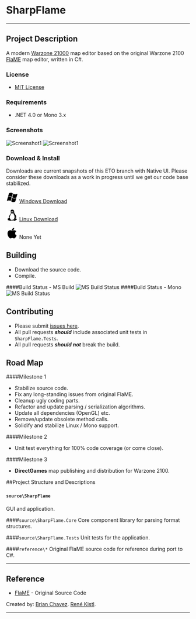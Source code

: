 SharpFlame
======================
----------------------

Project Description
-------------------
A modern [Warzone 21000](http://wz2100.net/) map editor based on the original Warzone 2100 [FlaME](https://github.com/flail/flaME) map editor, written in C#.


### License
* [MIT License](https://github.com/bchavez/Dwolla/blob/master/LICENSE)

### Requirements
* .NET 4.0 or Mono 3.x

### Screenshots
![Screenshot1](https://raw.githubusercontent.com/bchavez/SharpFlame/eto/graphics/Screenshot1.jpg)
![Screenshot1](https://raw.githubusercontent.com/bchavez/SharpFlame/eto/graphics/Screenshot2.jpg)

### Download & Install

Downloads are current snapshots of this ETO branch with Native UI. Please consider these downloads as a work in progress until we get our code base stabilized.

![Windows](https://github.com/Turbo87/Font-Awesome/raw/platform-icons/svg/windows.png) [Windows Download](http://teamcity.codebetter.com/guestAuth/repository/download/bt1245/.lastSuccessful/SharpFlame.Windows.zip)

![Linux](https://github.com/Turbo87/Font-Awesome/raw/platform-icons/svg/linux.png) [Linux Download](http://teamcity.codebetter.com/guestAuth/repository/download/bt1246/.lastSuccessful/SharpFlame.Linux.zip)

![Mac](https://github.com/Turbo87/Font-Awesome/raw/platform-icons/svg/apple.png) None Yet

Building
--------
* Download the source code.
* Compile.

####Build Status - MS Build
![MS Build Status](http://teamcity.codebetter.com/app/rest/builds/buildType:(id:bt1245)/statusIcon)
####Build Status - Mono
![MS Build Status](http://teamcity.codebetter.com/app/rest/builds/buildType:(id:bt1246)/statusIcon)

Contributing
--------
* Please submit [issues here](https://github.com/bchavez/SharpFlame/issues).
* All pull requests ***should*** include associated unit tests in `SharpFlame.Tests`.
* All pull requests ***should not*** break the build.

Road Map
-------

####Milestone 1
	
* Stabilize source code.
* Fix any long-standing issues from original FlaME.
* Cleanup ugly coding parts.
* Refactor and update parsing / serialization algorithms.
* Update all dependencies (OpenGL) etc.
* Remove/update obsolete method calls.
* Solidify and stabilize Linux / Mono support.

####Milestone 2
* Unit test everything for 100% code coverage (or come close).

####Milestone 3
* **DirectGames** map publishing and distribution for Warzone 2100.


##Project Structure and Descriptions

#### `source\SharpFlame`
GUI and application.

####`source\SharpFlame.Core`
Core component library for parsing format structures.

####`source\SharpFlame.Tests`
Unit tests for the application.

####`reference\*`
Original FlaME source code for reference during port to C#.




------------------------
 

Reference
---------
* [FlaME](https://github.com/flail/flaME) - Original Source Code


Created by:
[Brian Chavez](http://bchavez.bitarmory.com).
[René Kistl](http://rene.kistl.at).

---

